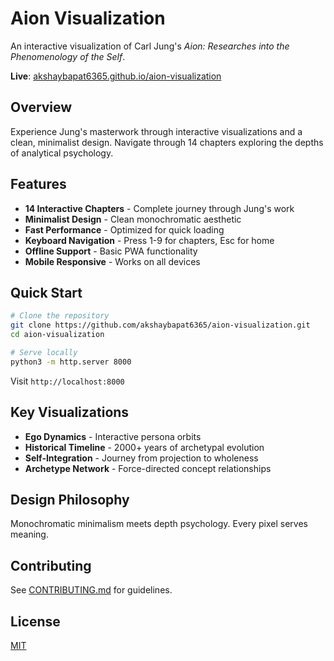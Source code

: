 # Aion Visualization

An interactive visualization of Carl Jung's *Aion: Researches into the Phenomenology of the Self*.

**Live**: [akshaybapat6365.github.io/aion-visualization](https://akshaybapat6365.github.io/aion-visualization/)

## Overview

Experience Jung's masterwork through interactive visualizations and a clean, minimalist design. Navigate through 14 chapters exploring the depths of analytical psychology.

## Features

- **14 Interactive Chapters** - Complete journey through Jung's work
- **Minimalist Design** - Clean monochromatic aesthetic
- **Fast Performance** - Optimized for quick loading
- **Keyboard Navigation** - Press 1-9 for chapters, Esc for home
- **Offline Support** - Basic PWA functionality
- **Mobile Responsive** - Works on all devices

## Quick Start

```bash
# Clone the repository
git clone https://github.com/akshaybapat6365/aion-visualization.git
cd aion-visualization

# Serve locally
python3 -m http.server 8000
```

Visit `http://localhost:8000`

## Key Visualizations

- **Ego Dynamics** - Interactive persona orbits
- **Historical Timeline** - 2000+ years of archetypal evolution
- **Self-Integration** - Journey from projection to wholeness
- **Archetype Network** - Force-directed concept relationships

## Design Philosophy

Monochromatic minimalism meets depth psychology. Every pixel serves meaning.

## Contributing

See [CONTRIBUTING.md](CONTRIBUTING.md) for guidelines.

## License

[MIT](LICENSE)